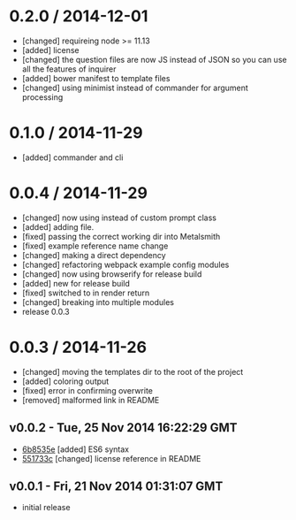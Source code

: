 
0.2.0 / 2014-12-01 
==================

 * [changed] requireing node >= 11.13
 * [added] license
 * [changed] the question files are now JS instead of JSON so you can use all the features of inquirer
 * [added] bower manifest to template files
 * [changed] using minimist instead of commander for argument processing

0.1.0 / 2014-11-29 
==================

 * [added] commander and cli

0.0.4 / 2014-11-29
==================

 * [changed] now using  instead of custom prompt class
 * [added] adding  file.
 * [fixed] passing the correct working dir into Metalsmith
 * [fixed] example reference name change
 * [changed] making  a direct dependency
 * [changed] refactoring webpack example config modules
 * [changed] now using browserify for release build
 * [added] new  for release build
 * [fixed] switched  to  in render return
 * [changed] breaking into multiple modules
 * release 0.0.3

0.0.3 / 2014-11-26
==================

 * [changed] moving the templates dir to the root of the project
 * [added] coloring output
 * [fixed] error in confirming overwrite
 * [removed] malformed link in README

v0.0.2 - Tue, 25 Nov 2014 16:22:29 GMT
--------------------------------------

- [6b8535e](../../commit/6b8535e) [added] ES6 syntax
- [551733c](../../commit/551733c) [changed] license reference in README

v0.0.1 - Fri, 21 Nov 2014 01:31:07 GMT
--------------------------------------

- initial release
